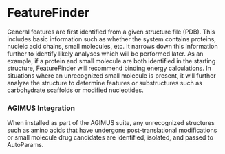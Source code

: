 # FeatureFinder

General features are first identified from a given structure file (PDB). 
This includes basic information such as whether the system contains proteins, nucleic acid chains, small molecules, etc. 
It narrows down this information further to identify likely analyses which will be performed later.
As an example, if a protein and small molecule are both identified in the starting structure, FeatureFinder will recommend binding energy calculations.
In situations where an unrecognized small molecule is present, it will further analyze the structure to determine features or substructures such as carbohydrate scaffolds or modified nucleotides.

### AGIMUS Integration

When installed as part of the AGIMUS suite, any unrecognized structures such as amino acids that have undergone post-translational modifications or small molecule drug candidates are identified, isolated, and passed to AutoParams.
